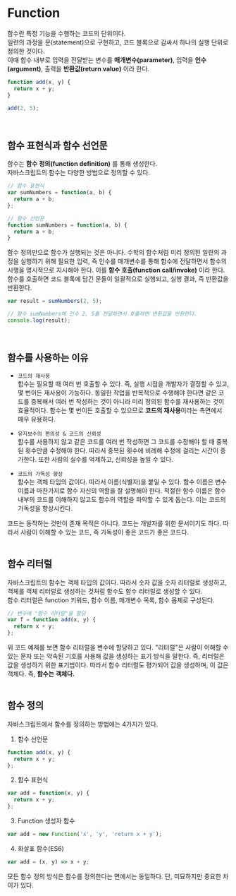 # Function
함수란 특정 기능을 수행하는 코드의 단위이다.  
일련의 과정을 문(statement)으로 구현하고, 코드 블록으로 감싸서 하나의 실행 단위로 정의한 것이다.  
이때 함수 내부로 입력을 전달받는 변수를 **매개변수(parameter)**, 입력을 **인수(argument)**, 출력을 **반환값(return value)** 이라 한다.  
```js
function add(x, y) {
  return x + y;
}

add(2, 5);
```
<br/>  

## 함수 표현식과 함수 선언문  
함수는 **함수 정의(function definition)** 를 통해 생성한다.  
자바스크립트의 함수는 다양한 방법으로 정의할 수 있다.
```js
// 함수 표현식
var sumNumbers = function(a, b) {
  return a + b;
};

// 함수 선언문
function sumNumbers = function(a, b) {
  return a + b;
}
```
함수 정의만으로 함수가 실행되는 것은 아니다. 수학의 함수처럼 미리 정의된 일련의 과정을 실행하기 위해 필요한 입력, 즉 인수를 매개변수를 통해 함수에 전달하면서 함수의 시행을 명시적으로 지시해야 한다. 이를 **함수 호출(function call/invoke)** 이라 한다.  
함수를 호출하면 코드 블록에 담긴 문들이 일괄적으로 실행되고, 실행 결과, 즉 반환값을 반환한다.
```js
var result = sumNumbers(2, 5);

// 함수 sumNumbers에 인수 2, 5를 전달하면서 호출하면 반환값을 반환한다.
console.log(result);
```
<br />  

## 함수를 사용하는 이유
- `코드의 재사용`  
함수는 필요할 때 여러 번 호출할 수 있다. 즉, 실행 시점을 개발자가 결정할 수 있고, 몇 번이든 재사용이 가능하다. 동일한 작업을 반복적으로 수행해야 한다면 같은 코드를 중복해서 여러 번 작성하는 것이 아니라 미리 정의된 함수를 재사용하는 것이 효율적이다. 
함수는 몇 번이든 호출할 수 있으므로 **코드의 재사용**이라는 측면에서 매우 유용하다.   

- `유지보수의 편의성 & 코드의 신뢰성`  
함수를 사용하지 않고 같은 코드를 여러 번 작성하면 그 코드를 수정해야 할 때 중복된 횟수만큼 수정해야 한다. 따라서 중복된 횟수에 비례해 수정에 걸리는 시간이 증가한다. 또한 사람의 실수를 억제하고, 신뢰성을 높일 수 있다.  

- `코드의 가독성 향상`  
함수는 객체 타입의 값이다. 따라서 이름(식별자)을 붙일 수 있다. 함수 이름은 변수 이름과 마찬가지로 함수 자신의 역할을 잘 설명해야 한다. 적절한 함수 이름은 함수 내부의 코드를 이해하지 않고도 함수의 역할을 파악할 수 있게 돕는다. 이는 코드의 가독성을 향상시킨다.  

코드는 동작하는 것만이 존재 목적은 아니다. 코드는 개발자를 위한 문서이기도 하다. 따라서 사람이 이해할 수 있는 코드, 즉 가독성이 좋은 코드가 좋은 코드다.  
<br />  

## 함수 리터럴
자바스크립트의 함수는 객체 타입의 값이다. 따라서 숫자 값을 숫자 리터럴로 생성하고, 객체를 객체 리터럴로 생성하는 것처럼 함수도 함수 리터럴로 생성할 수 있다.  
함수 리터럴은 function 키워드, 함수 이름, 매개변수 목록, 함수 몸체로 구성된다.  

```js
// 변수에 "함수 리터럴"을 할당
var f = function add(x, y) {
  return x + y;
};
```
위 코드 예제를 보면 함수 리터럴을 변수에 할당하고 있다. "리터럴"은 사람이 이해할 수 있는 문자 또는 약속된 기호를 사용해 값을 생성하는 표기 방식을 말한다. 즉, 리터럴은 값을 생성하기 위한 표기법이다. 따라서 함수 리터럴도 평가되어 값을 생성하며, 이 값은 객체다. 즉, **함수는 객체다.**  
<br />

## 함수 정의
자바스크립트에서 함수를 정의하는 방법에는 4가지가 있다.  
1. 함수 선언문  
```js
function add(x, y) {
  return x + y;
};
```
2. 함수 표현식
```js
var add = function(x, y) {
  return x + y;
};
```
3. Function 생성자 함수
```js
var add = new Function('x', 'y', 'return x + y');
```
4. 화살표 함수(ES6)
```js
var add = (x, y) => x + y;
```
모든 함수 정의 방식은 함수를 정의한다는 면에서는 동일하다. 단, 미묘하지만 중요한 차이가 있다.